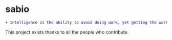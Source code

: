 # sabio
```diff
+ Intelligence is the ability to avoid doing work, yet getting the work done.
```
This project exists thanks to all the people who contribute.
